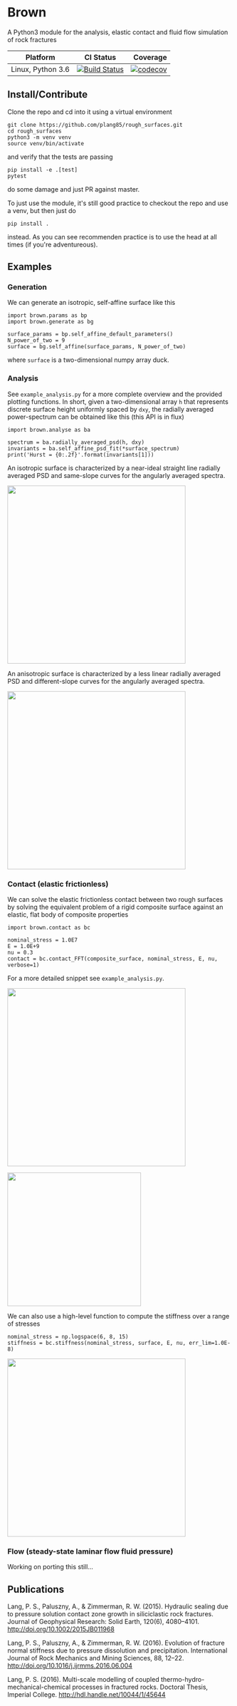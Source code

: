 # Brown

A Python3 module for the analysis, elastic contact and fluid flow simulation of rock fractures

Platform | CI Status | Coverage
---------|-------------|-------------:
Linux, Python 3.6 | [![Build Status](https://travis-ci.org/plang85/rough_surfaces.svg?branch=master)](https://travis-ci.org/plang85/rough_surfaces) | [![codecov](https://codecov.io/gh/plang85/rough_surfaces/branch/master/graph/badge.svg)](https://codecov.io/gh/plang85/rough_surfaces)

## Install/Contribute

Clone the repo and cd into it using a virtual environment
```
git clone https://github.com/plang85/rough_surfaces.git
cd rough_surfaces
python3 -m venv venv
source venv/bin/activate
```
and verify that the tests are passing
```
pip install -e .[test] 
pytest
```
do some damage and just PR against master. 

To just use the module, it's still good practice to checkout the repo and use a venv, but then just do
```
pip install .
```
instead. As you can see recommenden practice is to use the head at all times (if you're adventureous).

## Examples

### Generation

We can generate an isotropic, self-affine surface like this
```
import brown.params as bp
import brown.generate as bg

surface_params = bp.self_affine_default_parameters()
N_power_of_two = 9
surface = bg.self_affine(surface_params, N_power_of_two)
```
where `surface` is a two-dimensional numpy array duck.

### Analysis

See `example_analysis.py` for a more complete overview and the provided plotting functions. In short, given a two-dimensional array `h` that represents discrete surface height uniformly spaced by `dxy`, the radially averaged power-spectrum can be obtained like this (this API is in flux)
```
import brown.analyse as ba

spectrum = ba.radially_averaged_psd(h, dxy)
invariants = ba.self_affine_psd_fit(*surface_spectrum)
print('Hurst = {0:.2f}'.format(invariants[1]))
```

An isotropic surface is characterized by a near-ideal straight line radially averaged PSD and same-slope curves for the angularly averaged spectra.
<p align="left">
  <img src="https://raw.githubusercontent.com/plang85/rough_surfaces/master/doc/isotropic.png" height="400">
  <br/>
</p>
An anisotropic surface is characterized by a less linear radially averaged PSD and different-slope curves for the angularly averaged spectra.
<p align="left">
  <img src="https://raw.githubusercontent.com/plang85/rough_surfaces/master/doc/anisotropic.png" height="400">
  <br/>
</p>

### Contact (elastic frictionless)

We can solve the elastic frictionless contact between two rough surfaces by solving the equivalent problem of a rigid composite surface against an elastic, flat body of composite properties
```
import brown.contact as bc

nominal_stress = 1.0E7
E = 1.0E+9
nu = 0.3
contact = bc.contact_FFT(composite_surface, nominal_stress, E, nu, verbose=1)
```
For a more detailed snippet see `example_analysis.py`.

<p align="left">
  <img src="https://raw.githubusercontent.com/plang85/rough_surfaces/master/doc/contact.png" height="400">
  <br/>
</p>
<p align="left">
  <img src="https://raw.githubusercontent.com/plang85/rough_surfaces/master/doc/contacttrace.png" height="300">
  <br/>
</p>

We can also use a high-level function to compute the stiffness over a range of stresses
```
nominal_stress = np.logspace(6, 8, 15)
stiffness = bc.stiffness(nominal_stress, surface, E, nu, err_lim=1.0E-8)
```
<p align="left">
  <img src="https://raw.githubusercontent.com/plang85/rough_surfaces/master/doc/stiffness.png" height="400">
  <br/>
</p>

### Flow (steady-state laminar flow fluid pressure)

Working on porting this still...


## Publications

Lang, P. S., Paluszny, A., & Zimmerman, R. W. (2015). Hydraulic sealing due to pressure solution contact zone growth in siliciclastic rock fractures. Journal of Geophysical Research: Solid Earth, 120(6), 4080–4101. http://doi.org/10.1002/2015JB011968

Lang, P. S., Paluszny, A., & Zimmerman, R. W. (2016). Evolution of fracture normal stiffness due to pressure dissolution and precipitation. International Journal of Rock Mechanics and Mining Sciences, 88, 12–22. http://doi.org/10.1016/j.ijrmms.2016.06.004

Lang, P. S. (2016). Multi-scale modelling of coupled thermo-hydro-mechanical-chemical processes in fractured rocks.
Doctoral Thesis, Imperial College. http://hdl.handle.net/10044/1/45644
